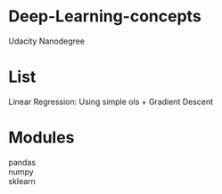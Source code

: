 # Deep-Learning-concepts
Udacity Nanodegree

# List

Linear Regression: Using simple ols + Gradient Descent

# Modules

pandas<br>
numpy<br>
sklearn<br>
